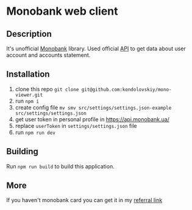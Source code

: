 # Monobank web client

## Description
It's unofficial [Monobank](https://monobank.ua/) library.
Used official [API](https://api.monobank.ua/docs/) to get data about user account and accounts statement.

## Installation

1. clone this repo `git clone git@github.com:kondolovskiy/mono-viewer.git`
2. run `npm i`
3. create config file `mv smv src/settings/settings.json-example src/settings/settings.json` 
4. get user token in personal profile in https://api.monobank.ua/
5. replace `userToken` in `settings/settings.json` file
6. run `npm run dev`

## Building
Run `npm run build` to build this application.

## More
If you haven't monobank card you can get it in my [referral link](https://monobank.ua/r/8fGK)
